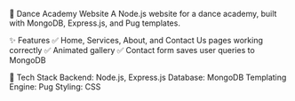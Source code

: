 💃 Dance Academy Website
A Node.js website for a dance academy, built with MongoDB, Express.js, and Pug templates.

✨ Features
✅ Home, Services, About, and Contact Us pages working correctly
✅ Animated gallery 
✅ Contact form saves user queries to MongoDB

📌 Tech Stack
Backend: Node.js, Express.js
Database: MongoDB
Templating Engine: Pug
Styling: CSS
